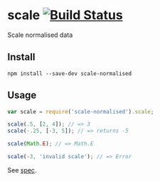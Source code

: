 # scale [![Build Status](https://travis-ci.org/javiercejudo/scale.svg)](https://travis-ci.org/javiercejudo/scale)

Scale normalised data

## Install

    npm install --save-dev scale-normalised

## Usage

```js
var scale = require('scale-normalised').scale;

scale(.5, [2, 4]); // => 3
scale(-.25, [-3, 5]); // => returns -5

scale(Math.E); // => Math.E

scale(-3, 'invalid scale'); // => Error
```

See [spec](test/spec.js).
